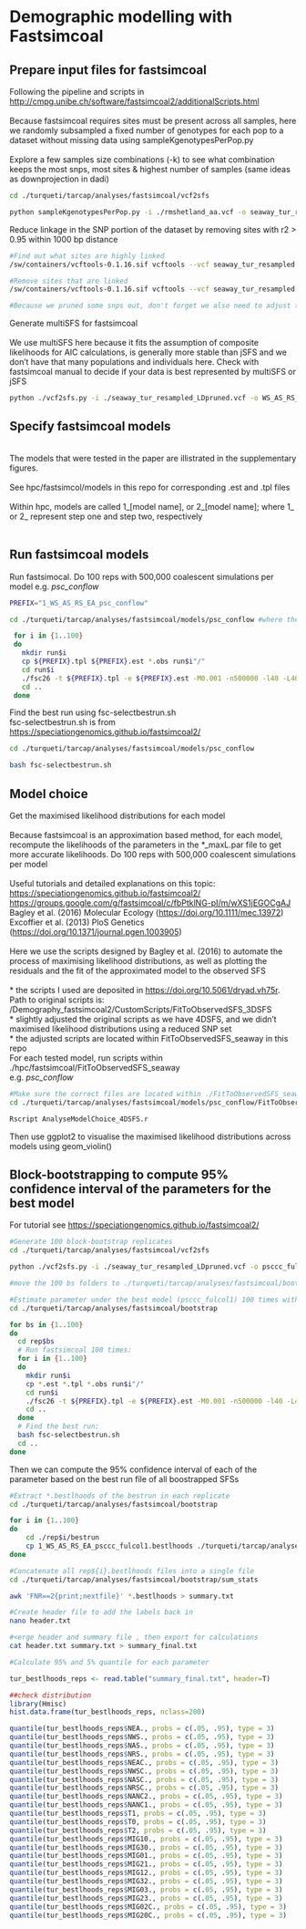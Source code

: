 Demographic modelling with Fastsimcoal
================

## Prepare input files for fastsimcoal

Following the pipeline and scripts in
<http://cmpg.unibe.ch/software/fastsimcoal2/additionalScripts.html>  
<br> Because fastsimcoal requires sites must be present across all
samples, here we randomly subsampled a fixed number of genotypes for
each pop to a dataset without missing data using
sampleKgenotypesPerPop.py  
<br> Explore a few samples size combinations (-k) to see what
combination keeps the most snps, most sites & highest number of samples
(same ideas as downprojection in dadi)

``` bash
cd ./turqueti/tarcap/analyses/fastsimcoal/vcf2sfs

python sampleKgenotypesPerPop.py -i ./rmshetland_aa.vcf -o seaway_tur_resampled.vcf -p original_diploid_popmap.txt -k Amundsen:4,Ross:8,EA:5,Weddell:15 -v
```

Reduce linkage in the SNP portion of the dataset by removing sites with
r2 \> 0.95 within 1000 bp distance

``` bash
#Find out what sites are highly linked 
/sw/containers/vcftools-0.1.16.sif vcftools --vcf seaway_tur_resampled.vcf --geno-r2 --min-r2 .95 --ld-window-bp 1000 --out ld_window_1000

#Remove sites that are linked
/sw/containers/vcftools-0.1.16.sif vcftools --vcf seaway_tur_resampled.vcf --exclude sitesLDprune.tsv --out seaway_tur_resampled_LDpruned --recode --recode-INFO-all

#Because we pruned some snps out, don't forget we also need to adjust the number of monomorphic sites proportional to the number of SNPS retained post linkage pruning 
```

Generate multiSFS for fastsimcoal  
<br> We use multiSFS here because it fits the assumption of composite
likelihoods for AIC calculations, is generally more stable than jSFS and
we don’t have that many populations and individuals here. Check with
fastsimcoal manual to decide if your data is best represented by
multiSFS or jSFS

``` bash
python ./vcf2sfs.py -i ./seaway_tur_resampled_LDpruned.vcf -o WS_AS_RS_EA -p ./seaway_tur_resampled_popmap.txt -q Weddell,Amundsen,Ross,EA -v
```

## Specify fastsimcoal models

<br> The models that were tested in the paper are illistrated in the
supplementary figures.  
<br> See hpc/fastsimcol/models in this repo for corresponding .est and
.tpl files  
<br> Within hpc, models are called 1\_\[model name\], or 2\_\[model
name\]; where 1\_ or 2\_ represent step one and step two, respectively  
<br>

## Run fastsimcoal models

Run fastsimocal. Do 100 reps with 500,000 coalescent simulations per
model e.g. *psc_conflow*

``` bash
PREFIX="1_WS_AS_RS_EA_psc_conflow"

cd ./turqueti/tarcap/analyses/fastsimcoal/models/psc_conflow #where the .est, .tpl and .obs are

 for i in {1..100}
 do
   mkdir run$i
   cp ${PREFIX}.tpl ${PREFIX}.est *.obs run$i"/"
   cd run$i
   ./fsc26 -t ${PREFIX}.tpl -e ${PREFIX}.est -M0.001 -n500000 -l40 -L40 -C10 -c10 -B10 -d --multiSFS &> log.oe
   cd ..
 done
```

Find the best run using fsc-selectbestrun.sh  
fsc-selectbestrun.sh is from
<https://speciationgenomics.github.io/fastsimcoal2/>

``` bash
cd ./turqueti/tarcap/analyses/fastsimcoal/models/psc_conflow

bash fsc-selectbestrun.sh
```

## Model choice

Get the maximised likelihood distributions for each model  
<br> Because fastsimcoal is an approximation based method, for each
model, recompute the likelihoods of the parameters in the \*\_maxL.par
file to get more accurate likelihoods. Do 100 reps with 500,000
coalescent simulations per model  
<br> Useful tutorials and detailed explanations on this topic:  
<https://speciationgenomics.github.io/fastsimcoal2/>  
<https://groups.google.com/g/fastsimcoal/c/fbPtklNG-pI/m/wXS1jEGOCgAJ>  
Bagley et al. (2016) Molecular Ecology
(<https://doi.org/10.1111/mec.13972>)  
Excoffier et al. (2013) PloS Genetics
(<https://doi.org/10.1371/journal.pgen.1003905>)  
<br> Here we use the scripts designed by Bagley et al. (2016) to
automate the process of maximising likelihood distributions, as well as
plotting the residuals and the fit of the approximated model to the
observed SFS  
<br> \* the scripts I used are deposited in
<https://doi.org/10.5061/dryad.vh75r>. Path to original scripts is:
/Demography_fastsimcoal2/CustomScripts/FitToObservedSFS_3DSFS  
\* slightly adjusted the original scripts as we have 4DSFS, and we
didn’t maximised likelihood distributions using a reduced SNP set  
\* the adjusted scripts are located within FitToObservedSFS_seaway in
this repo <br> For each tested model, run scripts within
./hpc/fastsimcoal/FitToObservedSFS_seaway  
e.g. *psc_conflow*

``` bash
#Make sure the correct files are located within ./FitToObservedSFS_seaway/FilesRequired
cd ./turqueti/tarcap/analyses/fastsimcoal/models/psc_conflow/FitToObservedSFS_seaway

Rscript AnalyseModelChoice_4DSFS.r
```

Then use ggplot2 to visualise the maximised likelihood distributions
across models using geom_violin()

## Block-bootstrapping to compute 95% confidence interval of the parameters for the best model

For tutorial see <https://speciationgenomics.github.io/fastsimcoal2/>

``` bash
#Generate 100 block-bootstrap replicates
cd ./turqueti/tarcap/analyses/fastsimcoal/vcf2sfs

python ./vcf2sfs.py -i ./seaway_tur_resampled_LDpruned.vcf -o psccc_fulcol1 -p seaway_tur_resampled_popmap.txt -q Weddell,Amundsen,Ross,EA -v -w chr,bp,1000 -b 100

#move the 100 bs folders to ./turqueti/tarcap/analyses/fastsimcoal/bootstrap
```

``` bash
#Estimate parameter under the best model (psccc_fulcol1) 100 times with each of the 100 boostrapped SFS 
cd ./turqueti/tarcap/analyses/fastsimcoal/bootstrap

for bs in {1..100}
do
  cd rep$bs
  # Run fastsimcoal 100 times:
  for i in {1..100}
  do
    mkdir run$i
    cp *.est *.tpl *.obs run$i"/"
    cd run$i
    ./fsc26 -t ${PREFIX}.tpl -e ${PREFIX}.est -M0.001 -n500000 -l40 -L40 -C10 -c10 -B10 -d --multiSFS &> log.oe
    cd ..
  done
  # Find the best run:
  bash fsc-selectbestrun.sh
  cd ..
done
```

Then we can compute the 95% confidence interval of each of the parameter
based on the best run file of all boostrapped SFSs

``` bash
#Extract *.bestlhoods of the bestrun in each replicate 
cd ./turqueti/tarcap/analyses/fastsimcoal/bootstrap

for i in {1..100}
do
    cd ./rep$i/bestrun
    cp 1_WS_AS_RS_EA_psccc_fulcol1.bestlhoods ./turqueti/tarcap/analyses/fastsimcoal/bootstrap/sum_stats/rep${i}.bestlhoods
done

#Concatenate all rep${i}.bestlhoods files into a single file 
cd ./turqueti/tarcap/analyses/fastsimcoal/bootstrap/sum_stats

awk 'FNR==2{print;nextfile}' *.bestlhoods > summary.txt

#Create header file to add the labels back in 
nano header.txt

#<erge header and summary file , then export for calculations
cat header.txt summary.txt > summary_final.txt
```

``` r
#Calculate 95% and 5% quantile for each parameter  

tur_bestlhoods_reps <- read.table("summary_final.txt", header=T)

##check distribution
library(Hmisc)
hist.data.frame(tur_bestlhoods_reps, nclass=200)

quantile(tur_bestlhoods_reps$NEA., probs = c(.05, .95), type = 3)
quantile(tur_bestlhoods_reps$NWS., probs = c(.05, .95), type = 3)
quantile(tur_bestlhoods_reps$NAS., probs = c(.05, .95), type = 3)
quantile(tur_bestlhoods_reps$NRS., probs = c(.05, .95), type = 3)
quantile(tur_bestlhoods_reps$NEAC., probs = c(.05, .95), type = 3)
quantile(tur_bestlhoods_reps$NWSC., probs = c(.05, .95), type = 3)
quantile(tur_bestlhoods_reps$NASC., probs = c(.05, .95), type = 3)
quantile(tur_bestlhoods_reps$NRSC., probs = c(.05, .95), type = 3)
quantile(tur_bestlhoods_reps$NANC2., probs = c(.05, .95), type = 3)
quantile(tur_bestlhoods_reps$NANC1., probs = c(.05, .95), type = 3)
quantile(tur_bestlhoods_reps$T1, probs = c(.05, .95), type = 3)
quantile(tur_bestlhoods_reps$T0, probs = c(.05, .95), type = 3)
quantile(tur_bestlhoods_reps$T2, probs = c(.05, .95), type = 3)
quantile(tur_bestlhoods_reps$MIG10., probs = c(.05, .95), type = 3)
quantile(tur_bestlhoods_reps$MIG30., probs = c(.05, .95), type = 3)
quantile(tur_bestlhoods_reps$MIG01., probs = c(.05, .95), type = 3)
quantile(tur_bestlhoods_reps$MIG21., probs = c(.05, .95), type = 3)
quantile(tur_bestlhoods_reps$MIG12., probs = c(.05, .95), type = 3)
quantile(tur_bestlhoods_reps$MIG32., probs = c(.05, .95), type = 3)
quantile(tur_bestlhoods_reps$MIG03., probs = c(.05, .95), type = 3)
quantile(tur_bestlhoods_reps$MIG23., probs = c(.05, .95), type = 3)
quantile(tur_bestlhoods_reps$MIG02C., probs = c(.05, .95), type = 3)
quantile(tur_bestlhoods_reps$MIG20C., probs = c(.05, .95), type = 3)
```
